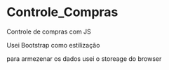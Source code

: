 # Controle_Compras
Controle de compras com JS

Usei Bootstrap como estilização

para armezenar os dados usei o storeage do browser
